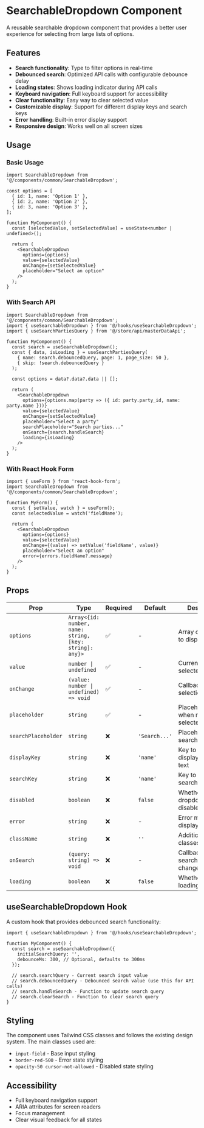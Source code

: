 # SearchableDropdown Component

A reusable searchable dropdown component that provides a better user experience for selecting from large lists of options.

## Features

- **Search functionality**: Type to filter options in real-time
- **Debounced search**: Optimized API calls with configurable debounce delay
- **Loading states**: Shows loading indicator during API calls
- **Keyboard navigation**: Full keyboard support for accessibility
- **Clear functionality**: Easy way to clear selected value
- **Customizable display**: Support for different display keys and search keys
- **Error handling**: Built-in error display support
- **Responsive design**: Works well on all screen sizes

## Usage

### Basic Usage

```tsx
import SearchableDropdown from '@/components/common/SearchableDropdown';

const options = [
  { id: 1, name: 'Option 1' },
  { id: 2, name: 'Option 2' },
  { id: 3, name: 'Option 3' },
];

function MyComponent() {
  const [selectedValue, setSelectedValue] = useState<number | undefined>();

  return (
    <SearchableDropdown
      options={options}
      value={selectedValue}
      onChange={setSelectedValue}
      placeholder="Select an option"
    />
  );
}
```

### With Search API

```tsx
import SearchableDropdown from '@/components/common/SearchableDropdown';
import { useSearchableDropdown } from '@/hooks/useSearchableDropdown';
import { useSearchPartiesQuery } from '@/store/api/masterDataApi';

function MyComponent() {
  const search = useSearchableDropdown();
  const { data, isLoading } = useSearchPartiesQuery(
    { name: search.debouncedQuery, page: 1, page_size: 50 },
    { skip: !search.debouncedQuery }
  );

  const options = data?.data?.data || [];

  return (
    <SearchableDropdown
      options={options.map(party => ({ id: party.party_id, name: party.name }))}
      value={selectedValue}
      onChange={setSelectedValue}
      placeholder="Select a party"
      searchPlaceholder="Search parties..."
      onSearch={search.handleSearch}
      loading={isLoading}
    />
  );
}
```

### With React Hook Form

```tsx
import { useForm } from 'react-hook-form';
import SearchableDropdown from '@/components/common/SearchableDropdown';

function MyForm() {
  const { setValue, watch } = useForm();
  const selectedValue = watch('fieldName');

  return (
    <SearchableDropdown
      options={options}
      value={selectedValue}
      onChange={(value) => setValue('fieldName', value)}
      placeholder="Select an option"
      error={errors.fieldName?.message}
    />
  );
}
```

## Props

| Prop | Type | Required | Default | Description |
|------|------|----------|---------|-------------|
| `options` | `Array<{id: number, name: string, [key: string]: any}>` | ✅ | - | Array of options to display |
| `value` | `number \| undefined` | ✅ | - | Currently selected value |
| `onChange` | `(value: number \| undefined) => void` | ✅ | - | Callback when selection changes |
| `placeholder` | `string` | ✅ | - | Placeholder text when no option is selected |
| `searchPlaceholder` | `string` | ❌ | `'Search...'` | Placeholder for search input |
| `displayKey` | `string` | ❌ | `'name'` | Key to use for displaying option text |
| `searchKey` | `string` | ❌ | `'name'` | Key to use for searching/filtering |
| `disabled` | `boolean` | ❌ | `false` | Whether the dropdown is disabled |
| `error` | `string` | ❌ | - | Error message to display |
| `className` | `string` | ❌ | `''` | Additional CSS classes |
| `onSearch` | `(query: string) => void` | ❌ | - | Callback when search query changes |
| `loading` | `boolean` | ❌ | `false` | Whether to show loading state |

## useSearchableDropdown Hook

A custom hook that provides debounced search functionality:

```tsx
import { useSearchableDropdown } from '@/hooks/useSearchableDropdown';

function MyComponent() {
  const search = useSearchableDropdown({
    initialSearchQuery: '',
    debounceMs: 300, // Optional, defaults to 300ms
  });

  // search.searchQuery - Current search input value
  // search.debouncedQuery - Debounced search value (use this for API calls)
  // search.handleSearch - Function to update search query
  // search.clearSearch - Function to clear search query
}
```

## Styling

The component uses Tailwind CSS classes and follows the existing design system. The main classes used are:

- `input-field` - Base input styling
- `border-red-500` - Error state styling
- `opacity-50 cursor-not-allowed` - Disabled state styling

## Accessibility

- Full keyboard navigation support
- ARIA attributes for screen readers
- Focus management
- Clear visual feedback for all states
